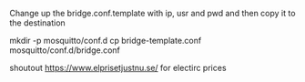 Change up the bridge.conf.template with ip, usr and pwd and then copy it to the destination

mkdir -p mosquitto/conf.d
cp bridge-template.conf mosquitto/conf.d/bridge.conf

shoutout https://www.elprisetjustnu.se/ for electirc prices
